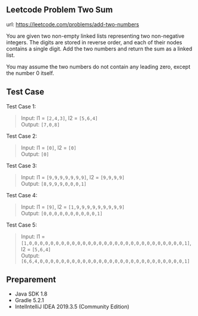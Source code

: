 
## Leetcode Problem Two Sum
url: https://leetcode.com/problems/add-two-numbers

You are given two non-empty linked lists representing two non-negative integers. The digits are stored in reverse order, and each of their nodes contains a single digit. Add the two numbers and return the sum as a linked list.

You may assume the two numbers do not contain any leading zero, except the number 0 itself.

## Test Case

Test Case 1:
>Input: l1 = `[2,4,3]`, l2 = `[5,6,4]`\
>Output: `[7,0,8]`

Test Case 2:
>Input: l1 = `[0]`, l2 = `[0]`\
>Output: `[0]`

Test Case 3:
>Input: l1 = `[9,9,9,9,9,9,9]`, l2 = `[9,9,9,9]`\
>Output: `[8,9,9,9,0,0,0,1]`

Test Case 4:
>Input: l1 = `[9]`, l2 = `[1,9,9,9,9,9,9,9,9,9]`\
>Output: `[0,0,0,0,0,0,0,0,0,0,1]`

Test Case 5:
>Input: l1 = `[1,0,0,0,0,0,0,0,0,0,0,0,0,0,0,0,0,0,0,0,0,0,0,0,0,0,0,0,0,0,1]`, l2 = `[5,6,4]`\
>Output: `[6,6,4,0,0,0,0,0,0,0,0,0,0,0,0,0,0,0,0,0,0,0,0,0,0,0,0,0,0,0,1]`

## Preparement
* Java SDK 1.8
* Gradle 5.2.1
* IntelIntelliJ IDEA 2019.3.5 (Community Edition)


